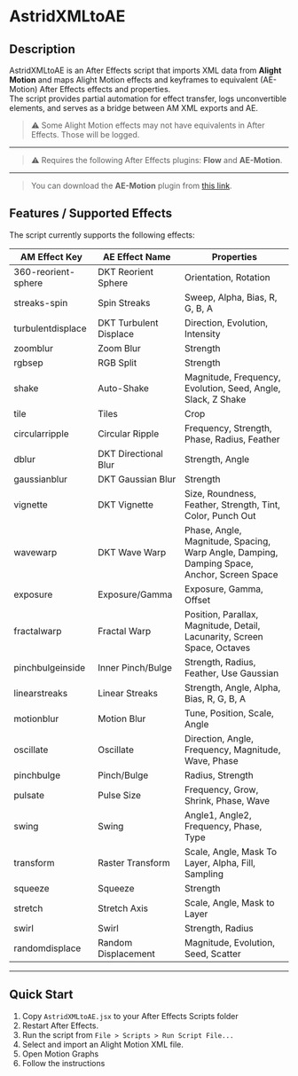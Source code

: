 # AstridXMLtoAE

## Description
AstridXMLtoAE is an After Effects script that imports XML data from **Alight Motion** and maps Alight Motion effects and keyframes to equivalent (AE-Motion) After Effects effects and properties.  
The script provides partial automation for effect transfer, logs unconvertible elements, and serves as a bridge between AM XML exports and AE.

> ⚠️ Some Alight Motion effects may not have equivalents in After Effects. Those will be logged.

---

> ⚠️ Requires the following After Effects plugins: **Flow** and **AE-Motion**.

---

> You can download the **AE-Motion** plugin from [this link](https://codeberg.org/NotYetEasy/AEMotion/releases).


## Features / Supported Effects

The script currently supports the following effects:

| AM Effect Key           | AE Effect Name           | Properties |
|-------------------------|-------------------------|------------|
| 360-reorient-sphere     | DKT Reorient Sphere     | Orientation, Rotation |
| streaks-spin            | Spin Streaks            | Sweep, Alpha, Bias, R, G, B, A |
| turbulentdisplace       | DKT Turbulent Displace  | Direction, Evolution, Intensity |
| zoomblur                | Zoom Blur               | Strength |
| rgbsep                  | RGB Split               | Strength |
| shake                   | Auto-Shake              | Magnitude, Frequency, Evolution, Seed, Angle, Slack, Z Shake |
| tile                    | Tiles                   | Crop |
| circularripple          | Circular Ripple         | Frequency, Strength, Phase, Radius, Feather |
| dblur                   | DKT Directional Blur    | Strength, Angle |
| gaussianblur            | DKT Gaussian Blur       | Strength |
| vignette                | DKT Vignette            | Size, Roundness, Feather, Strength, Tint, Color, Punch Out |
| wavewarp                | DKT Wave Warp           | Phase, Angle, Magnitude, Spacing, Warp Angle, Damping, Damping Space, Anchor, Screen Space |
| exposure                | Exposure/Gamma          | Exposure, Gamma, Offset |
| fractalwarp             | Fractal Warp            | Position, Parallax, Magnitude, Detail, Lacunarity, Screen Space, Octaves |
| pinchbulgeinside        | Inner Pinch/Bulge       | Strength, Radius, Feather, Use Gaussian |
| linearstreaks           | Linear Streaks          | Strength, Angle, Alpha, Bias, R, G, B, A |
| motionblur              | Motion Blur             | Tune, Position, Scale, Angle |
| oscillate               | Oscillate               | Direction, Angle, Frequency, Magnitude, Wave, Phase |
| pinchbulge              | Pinch/Bulge             | Radius, Strength |
| pulsate                 | Pulse Size              | Frequency, Grow, Shrink, Phase, Wave |
| swing                   | Swing                   | Angle1, Angle2, Frequency, Phase, Type |
| transform               | Raster Transform        | Scale, Angle, Mask To Layer, Alpha, Fill, Sampling |
| squeeze                 | Squeeze                 | Strength |
| stretch                 | Stretch Axis            | Scale, Angle, Mask to Layer |
| swirl                   | Swirl                   | Strength, Radius |
| randomdisplace          | Random Displacement     | Magnitude, Evolution, Seed, Scatter |

---

## Quick Start
1. Copy `AstridXMLtoAE.jsx` to your After Effects Scripts folder
2. Restart After Effects.
3. Run the script from `File > Scripts > Run Script File...`
4. Select and import an Alight Motion XML file.
5. Open Motion Graphs
6. Follow the instructions

